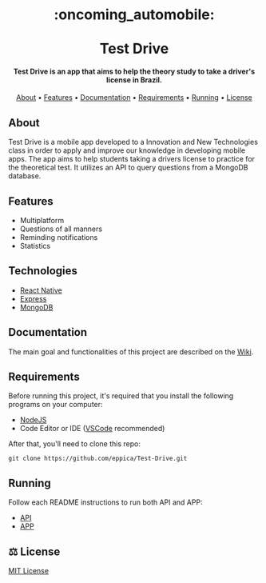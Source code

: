 <h1 align="center">
 :oncoming_automobile:
  <br><br>
  Test Drive
  <br>
</h1>
<h4 align="center"> Test Drive is an app that aims to help the theory study to take a driver's license in Brazil.</h4>

<p align="center">
  <a href="#about">About</a> •
  <a href="#features">Features</a> •
  <a href="#documentation">Documentation</a> •
  <a href="#requirements">Requirements</a> •
  <a href="#running">Running</a> •
  <a href="#balance_scale-license">License</a>
</p>

## About

Test Drive is a mobile app developed to a Innovation and New Technologies class in order to apply and improve our knowledge in developing mobile apps. The app aims to help students taking a drivers license to practice for the theoretical test. It utilizes an API to query questions from a MongoDB database.

## Features
- Multiplatform
- Questions of all manners
- Reminding notifications
- Statistics

## Technologies
- [React Native](https://reactnative.dev)
- [Express](https://expressjs.com)
- [MongoDB](https://www.mongodb.com/1)

## Documentation
The main goal and functionalities of this project are described on the [Wiki](https://github.com/eppica/Test-Drive/wiki).

## Requirements

Before running this project, it's required that you install the following programs on your computer:
- [NodeJS](https://nodejs.org/en/)
- Code Editor or IDE ([VSCode](https://code.visualstudio.com) recommended)

After that, you'll need to clone this repo:
```
git clone https://github.com/eppica/Test-Drive.git
```

## Running

Follow each README instructions to run both API and APP:
- [API](https://github.com/eppica/Test-Drive/blob/main/app/README.md)
- [APP]()

## :balance_scale: License
[MIT License](https://github.com/eppica/Test-Drive/blob/main/LICENSE)
